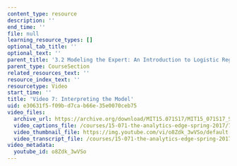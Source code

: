 ```yaml
---
content_type: resource
description: ''
end_time: ''
file: null
learning_resource_types: []
optional_tab_title: ''
optional_text: ''
parent_title: '3.2 Modeling the Expert: An Introduction to Logistic Regression'
parent_type: CourseSection
related_resources_text: ''
resource_index_text: ''
resourcetype: Video
start_time: ''
title: 'Video 7: Interpreting the Model'
uid: e30631f5-f09b-d7ca-b66e-35e0070ceb75
video_files:
  archive_url: https://archive.org/download/MIT15.071S17/MIT15_071S17_Session_3.2.12_300k.mp4
  video_captions_file: /courses/15-071-the-analytics-edge-spring-2017/704bf71640d75ce598ca1b0fed53df9f_o8Zdk_3wVSo.vtt
  video_thumbnail_file: https://img.youtube.com/vi/o8Zdk_3wVSo/default.jpg
  video_transcript_file: /courses/15-071-the-analytics-edge-spring-2017/33a661f0c2e2aac34f8f852c8533d1a2_o8Zdk_3wVSo.pdf
video_metadata:
  youtube_id: o8Zdk_3wVSo
---
```

